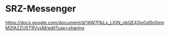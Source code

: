 # SRZ-Messenger

https://docs.google.com/document/d/1AW7I1kLx_LlGN_nbQE43joOdSn5mnM2fA2ZUST9VvsM/edit?usp=sharing
